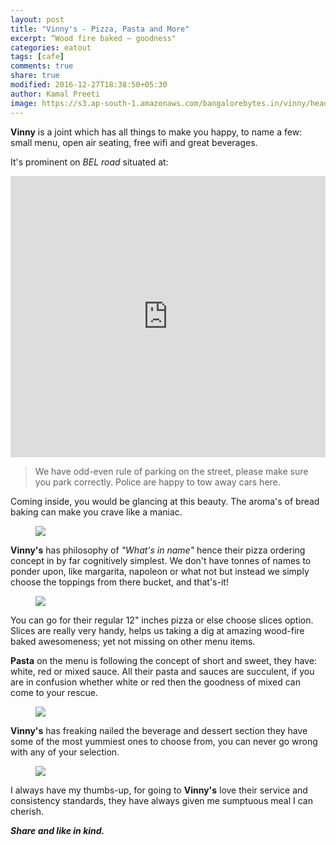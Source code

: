 ```yaml
---
layout: post
title: "Vinny's - Pizza, Pasta and More"
excerpt: “Wood fire baked — goodness"
categories: eatout
tags: [cafe]
comments: true
share: true
modified: 2016-12-27T18:38:50+05:30
author: Kamal Preeti
image: https://s3.ap-south-1.amazonaws.com/bangalorebytes.in/vinny/header.jpg
---
```

**Vinny** is a joint which has all things to make you happy, to name a few: small menu,
 open air seating, free wifi and great beverages.

It's prominent on *BEL road* situated at:

<iframe src="https://www.google.com/maps/embed?pb=!1m18!1m12!1m3!1d3887.043013490918!2d77.56706901501597!3d13.032932890815665!2m3!1f0!2f0!3f0!3m2!1i1024!2i768!4f13.1!3m3!1m2!1s0x3
bae17dd92225559%3A0x2cc399f3e0ad1a47!2sVinny&#39;s!5e0!3m2!1sen!2sin!4v1482883475089" width="100%" height="450" frameborder="0" style="border:0" allowfullscreen>
</iframe>

>We have odd-even rule of parking on the street, please make sure you park correctly. 
Police are happy to tow away cars here.

Coming inside, you would be glancing at this beauty. The aroma's of bread baking can 
make you crave like a maniac.

<figure>
	<a href="https://s3.ap-south-1.amazonaws.com/bangalorebytes.in/vinny/1.jpg">
		<img src="https://s3.ap-south-1.amazonaws.com/bangalorebytes.in/vinny/1.jpg">
	</a>
</figure>

**Vinny's** has philosophy of *"What's in name"* hence their pizza ordering 
concept in by far cognitively simplest. We don't have tonnes of names to ponder upon,
like margarita, napoleon or what not but instead we simply choose the toppings from 
there bucket, and that's-it!

<figure>
	<a href="https://s3.ap-south-1.amazonaws.com/bangalorebytes.in/vinny/5.jpg">
		<img src="https://s3.ap-south-1.amazonaws.com/bangalorebytes.in/vinny/5.jpg">
	</a>
</figure>

You can go for their regular 12" inches pizza or else choose slices option. Slices are 
really very handy, helps us taking a dig at amazing wood-fire baked awesomeness; yet
not missing on other menu items.

**Pasta** on the menu is following the concept of short and sweet, they have: white, 
red or mixed sauce. All their pasta and sauces are succulent, if you are in confusion 
whether white or red then the goodness of mixed can come to your rescue.

<figure>
	<a href="https://s3.ap-south-1.amazonaws.com/bangalorebytes.in/vinny/4.jpg">
		<img src="https://s3.ap-south-1.amazonaws.com/bangalorebytes.in/vinny/4.jpg">
	</a>
</figure>

**Vinny's** has freaking nailed the beverage and dessert section they have some of the 
most yummiest ones to choose from, you can never go wrong with any of your selection.

<figure>
	<a href="https://s3.ap-south-1.amazonaws.com/bangalorebytes.in/vinny/2.jpg">
		<img src="https://s3.ap-south-1.amazonaws.com/bangalorebytes.in/vinny/2.jpg">
	</a>
</figure>

I always have my thumbs-up, for going to **Vinny's** love their service and consistency 
standards, they have always given me sumptuous meal I can cherish.

_**Share and like in kind.**_